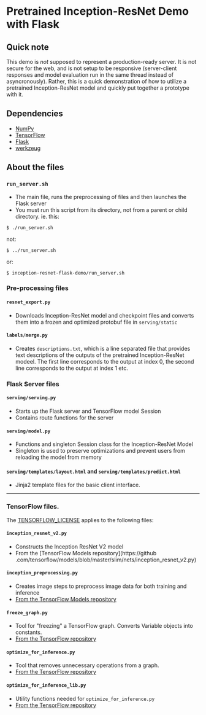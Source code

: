 # Pretrained Inception-ResNet Demo with Flask

## Quick note

This demo is _not_ supposed to represent a production-ready server. It is not secure for the web, and is not setup to be responsive (server-client responses and model evaluation run in the same thread instead of asyncronously). Rather, this is a quick demonstration of how to utilize a pretrained Inception-ResNet model and quickly put together a prototype with it.

## Dependencies

* [NumPy](http://www.numpy.org/)
* [TensorFlow](https://www.tensorflow.org/)
* [Flask](http://flask.pocoo.org/)
* [werkzeug](http://werkzeug.pocoo.org/)

## About the files

### `run_server.sh`

* The main file, runs the preprocessing of files and then launches the Flask server
* You must run this script from its directory, not from a parent or child directory. ie. this:
```
$ ./run_server.sh
```
not:
```
$ ../run_server.sh
```
or:
```
$ inception-resnet-flask-demo/run_server.sh
```

### Pre-processing files

#### `resnet_export.py`

* Downloads Inception-ResNet model and checkpoint files and converts them into a frozen and optimized protobuf file in `serving/static`

#### `labels/merge.py`

* Creates `descriptions.txt`, which is a line separated file that provides text descriptions of the outputs of the pretrained Inception-ResNet modeel. The first line corresponds to the output at index 0, the second line corresponds to the output at index 1 etc.

### Flask Server files

#### `serving/serving.py`

* Starts up the Flask server and TensorFlow model Session
* Contains route functions for the server

#### `serving/model.py`

* Functions and singleton Session class for the Inception-ResNet Model
* Singleton is used to preserve optimizations and prevent users from reloading the model from memory

#### `serving/templates/layout.html` and `serving/templates/predict.html`

* Jinja2 template files for the basic client interface.

--- 

### TensorFlow files.

The [TENSORFLOW_LICENSE](TENSORFLOW_LICENSE) applies to the following files:

#### `inception_resnet_v2.py`

* Constructs the Inception ResNet V2 model
* From the [TensorFlow Models repository](https://github
.com/tensorflow/models/blob/master/slim/nets/inception_resnet_v2.py)

#### `inception_preprocessing.py`

* Creates image steps to preprocess image data for both training and
inference
* [From the TensorFlow Models repository](https://github.com/tensorflow/models/blob/master/slim/preprocessing/inception_preprocessing.py)

#### `freeze_graph.py`

* Tool for "freezing" a TensorFlow graph. Converts Variable objects into constants.
* [From the TensorFlow repository](https://github.com/tensorflow/tensorflow/blob/master/tensorflow/python/tools/freeze_graph.py)

#### `optimize_for_inference.py`

* Tool that removes unnecessary operations from a graph.
* [From the TensorFlow repository](https://github.com/tensorflow/tensorflow/blob/master/tensorflow/python/tools/optimize_for_inference.py)

#### `optimize_for_inference_lib.py`

* Utility functions needed for `optimize_for_inference.py`
* [From the TensorFlow repository](https://github.com/tensorflow/tensorflow/blob/master/tensorflow/python/tools/optimize_for_inference_lib.py)